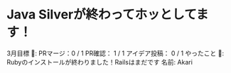 # Java Silverが終わってホッとしてます！

3月目標 🚀: PRマージ：0 / 1
PR確認： 1 / 1
アイデア投稿： 0 / 1
やったこと 📝: Rubyのインストールが終わりました！Railsはまだです
名前: Akari